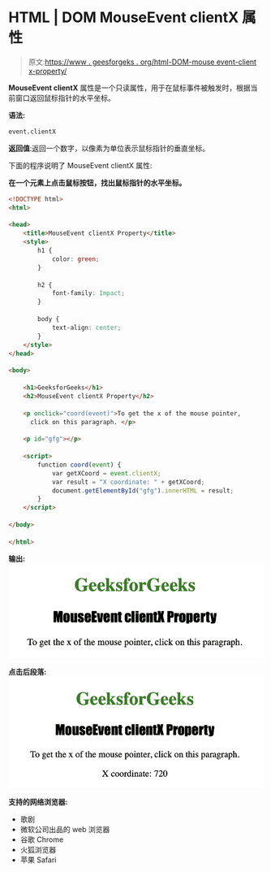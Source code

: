 # HTML | DOM MouseEvent clientX 属性

> 原文:[https://www . geesforgeks . org/html-DOM-mouse event-client x-property/](https://www.geeksforgeeks.org/html-dom-mouseevent-clientx-property/)

**MouseEvent clientX** 属性是一个只读属性，用于在鼠标事件被触发时，根据当前窗口返回鼠标指针的水平坐标。

**语法:**

```html
event.clientX
```

**返回值**:返回一个数字，以像素为单位表示鼠标指针的垂直坐标。

下面的程序说明了 MouseEvent clientX 属性:

**在一个元素上点击鼠标按钮，找出鼠标指针的水平坐标。**

```html
<!DOCTYPE html>
<html>

<head>
    <title>MouseEvent clientX Property</title>
    <style>
        h1 {
            color: green;
        }

        h2 {
            font-family: Impact;
        }

        body {
            text-align: center;
        }
    </style>
</head>

<body>

    <h1>GeeksforGeeks</h1>
    <h2>MouseEvent clientX Property</h2>

    <p onclick="coord(event)">To get the x of the mouse pointer,
      click on this paragraph. </p>

    <p id="gfg"></p>

    <script>
        function coord(event) {
            var getXCoord = event.clientX;
            var result = "X coordinate: " + getXCoord;
            document.getElementById("gfg").innerHTML = result;
        }
    </script>

</body>

</html>

```

**输出:**
![](img/d50fe674da664fa2125220c920dbb6a0.png)

**点击后段落:**
![](img/99e9b82a092f770c49399132939f8047.png)

**支持的网络浏览器:**

*   歌剧
*   微软公司出品的 web 浏览器
*   谷歌 Chrome
*   火狐浏览器
*   苹果 Safari